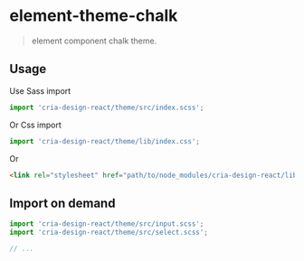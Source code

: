 # element-theme-chalk
> element component chalk theme.

## Usage

Use Sass import
```javascript
import 'cria-design-react/theme/src/index.scss';
```

Or Css import
```javascript
import 'cria-design-react/theme/lib/index.css';
```

Or
```html
<link rel="stylesheet" href="path/to/node_modules/cria-design-react/lib/index.css">
```

##  Import on demand
```javascript
import 'cria-design-react/theme/src/input.scss';
import 'cria-design-react/theme/src/select.scss';

// ...
```
